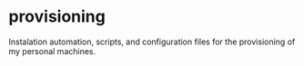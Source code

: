 # provisioning
Instalation automation, scripts, and configuration files for the provisioning of my personal machines.
